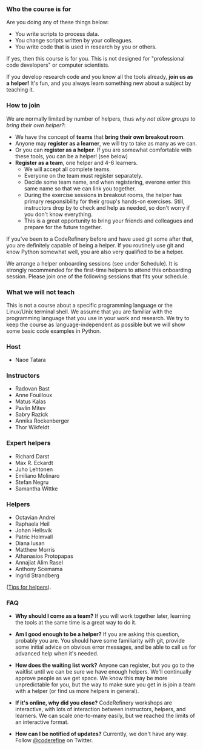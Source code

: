 
### Who the course is for

Are you doing any of these things below:
- You write scripts to process data.
- You change scripts written by your colleagues.
- You write code that is used in research by you or others.

If yes, then this course is for you.  This is not designed for
"professional code developers" or computer scientists.

If you develop research code and you know all the tools
already, **join us as a helper!** It's fun, and you always learn
something new about a subject by teaching it.


### How to join

We are normally limited by number of helpers, thus *why not allow
groups to bring their own helper?*:

- We have the concept of **teams** that **bring their own breakout room**.
- Anyone may **register as a learner**, we will try to take as many as we can.
- Or you can **register as a helper**.  If you are somewhat comfortable
  with these tools, you can be a helper! (see below)
- **Register as a team**, one helper and 4-6 learners.
  - We will accept all complete teams.
  - Everyone on the team must register separately.
  - Decide some team name, and when registering, everone enter this
    same name so that we can link you together.
  - During the exercise sessions in breakout rooms, the helper has
    primary responsibility for their group's hands-on exercises.
    Still, instructors drop by to check and help
    as needed, so don't worry if you don't know everything.
  - This is a great opportunity to bring your friends and colleagues
    and prepare for the future together.

If you've been to a CodeRefinery before and have used git some after
that, you are definitely capable of being a helper.  If you routinely
use git and know Python somewhat well, you are also very qualified to
be a helper.

We arrange a helper onboarding sessions (see under Schedule). It is strongly recommended for the first-time helpers to attend this onboarding session. Please join one of the following sessions that fits your schedule.


### What we will not teach

This is not a course about a specific programming language or
the Linux/Unix terminal shell.  We assume that you are familiar with the programming
language that you use in your work and research.  We try to keep the course as
language-independent as possible but we will show some basic code examples in
Python.

### Host

- Naoe Tatara

### Instructors

- Radovan Bast
- Anne Fouilloux
- Matus Kalas
- Pavlin Mitev
- Sabry Razick
- Annika Rockenberger
- Thor Wikfeldt


### Expert helpers

- Richard Darst
- Max R. Eckardt
- Juho Lehtonen
- Emiliano Molinaro
- Stefan Negru
- Samantha Wittke

### Helpers

- Octavian Andrei
- Raphaela Heil
- Johan Hellsvik
- Patric Holmvall
- Diana Iusan
- Matthew Morris
- Athanasios Protopapas
- Annajiat Alim Rasel
- Anthony Scemama
- Ingrid Strandberg

([Tips for
helpers](https://coderefinery.github.io/manuals/helping-and-teaching/)).


### FAQ

- **Why should I come as a team?**  If you will work together later,
  learning the tools at the same time is a great way to do it.

- **Am I good enough to be a helper?**  If you are asking this
  question, probably you are.  You should have some familiarity with
  git, provide some initial advice on obvious error messages, and
  be able to call us for advanced help when it's needed.

- **How does the waiting list work?**  Anyone can register, but you go to
  the waitlist until we can be sure we have enough helpers.  We'll
  continually approve people as we get space.  We know
  this may be more unpredictable for you, but the way to make sure you
  get in is join a team with a helper (or find us more helpers in
  general). 

- **If it's online, why did you close?**  CodeRefinery workshops are
  interactive, with lots of interaction between instructors, helpers,
  and learners.  We can scale one-to-many easily, but we reached the
  limits of an interactive format.

- **How can I be notified of updates?**  Currently, we don't have any
  way.  Follow [@coderefine](https://twitter.com/coderefine) on
  Twitter.

